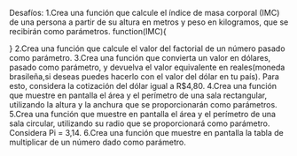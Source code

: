 Desafíos:
1.Crea una función que calcule el índice de masa corporal (IMC) de una persona a partir de su altura en metros y peso en kilogramos, que se recibirán como parámetros.
function(IMC){

}
2.Crea una función que calcule el valor del factorial de un número pasado como parámetro.
3.Crea una función que convierta un valor en dólares, pasado como parámetro, y devuelva el valor equivalente en reales(moneda brasileña,si deseas puedes hacerlo con el valor del dólar en tu país). Para esto, considera la cotización del dólar igual a R$4,80.
4.Crea una función que muestre en pantalla el área y el perímetro de una sala rectangular, utilizando la altura y la anchura que se proporcionarán como parámetros.
5.Crea una función que muestre en pantalla el área y el perímetro de una sala circular, utilizando su radio que se proporcionará como parámetro. Considera Pi = 3,14.
6.Crea una función que muestre en pantalla la tabla de multiplicar de un número dado como parámetro.
